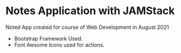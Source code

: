 # Notes Application with JAMStack
Noted App created for course of Web Development in August 2021
* Bootstrap Framework Used.
* Font Awsome Icons used for actions.